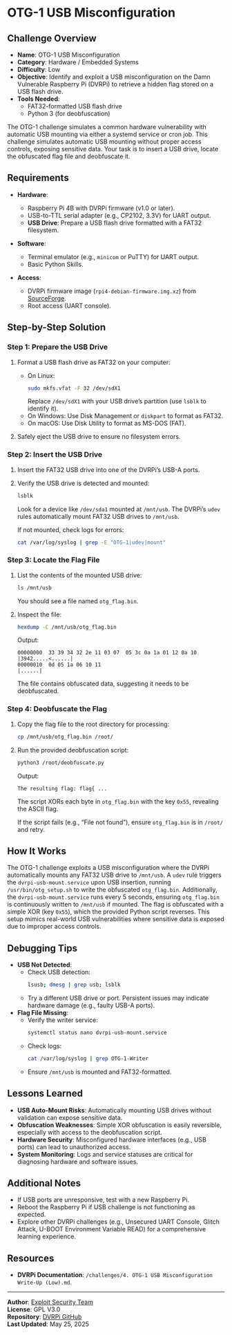# OTG-1 USB Misconfiguration 

## Challenge Overview
- **Name**: OTG-1 USB Misconfiguration
- **Category**: Hardware / Embedded Systems
- **Difficulty**: Low
- **Objective**: Identify and exploit a USB misconfiguration on the Damn Vulnerable Raspberry Pi (DVRPi) to retrieve a hidden flag stored on a USB flash drive.
- **Tools Needed**:
  - FAT32-formatted USB flash drive
  - Python 3 (for deobfuscation)

The OTG-1 challenge simulates a common hardware vulnerability with automatic USB mounting via either a systemd service or cron job. This challenge simulates automatic USB mounting without proper access controls, exposing sensitive data. Your task is to insert a USB drive, locate the obfuscated flag file and deobfuscate it.

## Requirements
- **Hardware**:
  - Raspberry Pi 4B with DVRPi firmware (v1.0 or later).
  - USB-to-TTL serial adapter (e.g., CP2102, 3.3V) for UART output.
  - **USB Drive**: Prepare a USB flash drive formatted with a FAT32 filesystem.

- **Software**:
  - Terminal emulator (e.g., `minicom` or PuTTY) for UART output.
  - Basic Python Skills.
- **Access**:
  - DVRPi firmware image (`rpi4-debian-firmware.img.xz`) from [SourceForge](https://sourceforge.net/projects/dvrpi/files/firmware/rpi4-debian-firmware.img.xz/download).
  - Root access (UART console).

## Step-by-Step Solution

### Step 1: Prepare the USB Drive
1. Format a USB flash drive as FAT32 on your computer:
   - On Linux:
     ```bash
     sudo mkfs.vfat -F 32 /dev/sdX1
     ```
     Replace `/dev/sdX1` with your USB drive’s partition (use `lsblk` to identify it).
   - On Windows: Use Disk Management or `diskpart` to format as FAT32.
   - On macOS: Use Disk Utility to format as MS-DOS (FAT).

2. Safely eject the USB drive to ensure no filesystem errors.

### Step 2: Insert the USB Drive
1. Insert the FAT32 USB drive into one of the DVRPi’s USB-A ports.

2. Verify the USB drive is detected and mounted:
   ```bash
   lsblk
   ```
   Look for a device like `/dev/sda1` mounted at `/mnt/usb`. The DVRPi’s `udev` rules automatically mount FAT32 USB drives to `/mnt/usb`.

   If not mounted, check logs for errors:
   ```bash
   cat /var/log/syslog | grep -E "OTG-1|udev|mount"
   ```

### Step 3: Locate the Flag File
1. List the contents of the mounted USB drive:
   
   ```bash
   ls /mnt/usb
   ```
   You should see a file named `otg_flag.bin`.

3. Inspect the file:
   ```bash
   hexdump -C /mnt/usb/otg_flag.bin
   ```
   Output:
   ```
   00000000  33 39 34 32 2e 11 03 07  05 3c 0a 1a 01 12 0a 10  |3942.....<......|
   00000010  0d 05 1a 06 10 11                                 |......|
   ```
   The file contains obfuscated data, suggesting it needs to be deobfuscated.

### Step 4: Deobfuscate the Flag
1. Copy the flag file to the root directory for processing:
   
   ```bash
   cp /mnt/usb/otg_flag.bin /root/
   ```

3. Run the provided deobfuscation script:
   
   ```bash
   python3 /root/deobfuscate.py
   ```
   
   Output:
   ```
   The resulting flag: flag{ ... 
   ```
   The script XORs each byte in `otg_flag.bin` with the key `0x55`, revealing the ASCII flag.

   If the script fails (e.g., “File not found”), ensure `otg_flag.bin` is in `/root/` and retry.

## How It Works
The OTG-1 challenge exploits a USB misconfiguration where the DVRPi automatically mounts any FAT32 USB drive to `/mnt/usb`. A `udev` rule triggers the `dvrpi-usb-mount.service` upon USB insertion, running `/usr/bin/otg_setup.sh` to write the obfuscated `otg_flag.bin`. Additionally, the `dvrpi-usb-mount.service` runs every 5 seconds, ensuring `otg_flag.bin` is continuously written to `/mnt/usb` if mounted. The flag is obfuscated with a simple XOR (key `0x55`), which the provided Python script reverses. This setup mimics real-world USB vulnerabilities where sensitive data is exposed due to improper access controls.

## Debugging Tips
- **USB Not Detected**:
  - Check USB detection:
    ```bash
    lsusb; dmesg | grep usb; lsblk
    ```
  - Try a different USB drive or port. Persistent issues may indicate hardware damage (e.g., faulty USB-A ports).
- **Flag File Missing**:
  - Verify the writer service:
    ```bash
    systemctl status nano dvrpi-usb-mount.service
    ```
  - Check logs:
    ```bash
    cat /var/log/syslog | grep OTG-1-Writer
    ```
  - Ensure `/mnt/usb` is mounted and FAT32-formatted.

## Lessons Learned
- **USB Auto-Mount Risks**: Automatically mounting USB drives without validation can expose sensitive data.
- **Obfuscation Weaknesses**: Simple XOR obfuscation is easily reversible, especially with access to the deobfuscation script.
- **Hardware Security**: Misconfigured hardware interfaces (e.g., USB ports) can lead to unauthorized access.
- **System Monitoring**: Logs and service statuses are critical for diagnosing hardware and software issues.

## Additional Notes
- If USB ports are unresponsive, test with a new Raspberry Pi.
- Reboot the Raspberry Pi if USB challenge is not functioning as expected.
- Explore other DVRPi challenges (e.g., Unsecured UART Console, Glitch Attack, U-BOOT Environment Variable READ) for a comprehensive learning experience.

## Resources
- **DVRPi Documentation**: `/challenges/4. OTG-1 USB Misconfiguration Write-Up (Low).md`.
  
---

**Author**: [Exploit Security Team](https://www.exploitsecurity.io)  
**License**: GPL V3.0  
**Repository**: [DVRPi GitHub](https://github.com/exploitsecurityio/DVRPi)  
**Last Updated**: May 25, 2025
